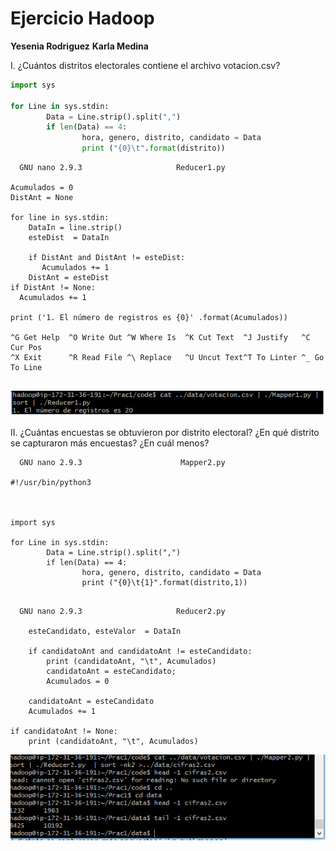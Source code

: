 # Ejercicio Hadoop






**Yesenia Rodriguez**
**Karla Medina**

I.	¿Cuántos distritos electorales contiene el archivo votacion.csv?

```Mapper1.py
import sys

for Line in sys.stdin:
        Data = Line.strip().split(",")
        if len(Data) == 4:
                hora, genero, distrito, candidato = Data
                print ("{0}\t".format(distrito))


```

```
  GNU nano 2.9.3                     Reducer1.py

Acumulados = 0
DistAnt = None

for line in sys.stdin:
    DataIn = line.strip()
    esteDist  = DataIn

    if DistAnt and DistAnt != esteDist:
       Acumulados += 1
    DistAnt = esteDist
if DistAnt != None:
  Acumulados += 1

print ('1. El número de registros es {0}' .format(Acumulados))

^G Get Help  ^O Write Out ^W Where Is  ^K Cut Text  ^J Justify   ^C Cur Pos
^X Exit      ^R Read File ^\ Replace   ^U Uncut Text^T To Linter ^_ Go To Line


```

![](pregunta1.png 'label')



II.	¿Cuántas encuestas se obtuvieron por distrito electoral? ¿En qué distrito se capturaron más encuestas? ¿En cuál menos?

```
  GNU nano 2.9.3                      Mapper2.py

#!/usr/bin/python3



import sys

for Line in sys.stdin:
        Data = Line.strip().split(",")
        if len(Data) == 4:
                hora, genero, distrito, candidato = Data
                print ("{0}\t{1}".format(distrito,1))


```


```
  GNU nano 2.9.3                     Reducer2.py

    esteCandidato, esteValor  = DataIn

    if candidatoAnt and candidatoAnt != esteCandidato:
        print (candidatoAnt, "\t", Acumulados)
        candidatoAnt = esteCandidato;
        Acumulados = 0

    candidatoAnt = esteCandidato
    Acumulados += 1

if candidatoAnt != None:
    print (candidatoAnt, "\t", Acumulados)
```

![](pregunta2.png 'label')

